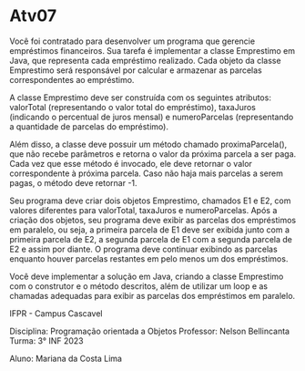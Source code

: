 # Atv07

Você foi contratado para desenvolver um programa que gerencie empréstimos financeiros. Sua tarefa é implementar a classe Emprestimo em Java, que representa cada empréstimo realizado. Cada objeto da classe Emprestimo será responsável por calcular e armazenar as parcelas correspondentes ao empréstimo.

A classe Emprestimo deve ser construída com os seguintes atributos: valorTotal (representando o valor total do empréstimo), taxaJuros (indicando o percentual de juros mensal) e numeroParcelas (representando a quantidade de parcelas do empréstimo).

Além disso, a classe deve possuir um método chamado proximaParcela(), que não recebe parâmetros e retorna o valor da próxima parcela a ser paga. Cada vez que esse método é invocado, ele deve retornar o valor correspondente à próxima parcela. Caso não haja mais parcelas a serem pagas, o método deve retornar -1.

Seu programa deve criar dois objetos Emprestimo, chamados E1 e E2, com valores diferentes para valorTotal, taxaJuros e numeroParcelas. Após a criação dos objetos, seu programa deve exibir as parcelas dos empréstimos em paralelo, ou seja, a primeira parcela de E1 deve ser exibida junto com a primeira parcela de E2, a segunda parcela de E1 com a segunda parcela de E2 e assim por diante. O programa deve continuar exibindo as parcelas enquanto houver parcelas restantes em pelo menos um dos empréstimos.

Você deve implementar a solução em Java, criando a classe Emprestimo com o construtor e o método descritos, além de utilizar um loop e as chamadas adequadas para exibir as parcelas dos empréstimos em paralelo.

IFPR - Campus Cascavel

Disciplina: Programação orientada a Objetos Professor: Nelson Bellincanta
Turma: 3° INF 2023

Aluno: Mariana da Costa Lima

